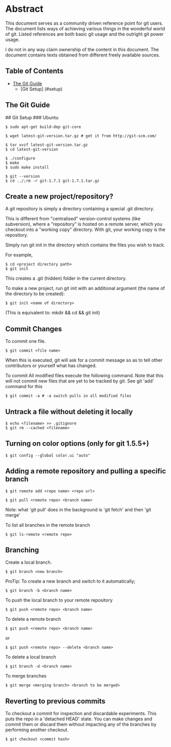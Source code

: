 # Abstract

This document serves as a community driven reference point for git users. The 
document lists ways of achieving various things in the wonderful world of git. 
Listed references are both basic git usage and the outright git power usage.

I do not in any way claim ownership of the content in this document. The 
document contains texts obtained from different freely available sources.

## Table of Contents

* [The Git Guide](#guide)
    * [Git Setup] (#setup)


## The Git Guide

<a name="setup">
## Git Setup
### Ubuntu

    $ sudo apt-get build-dep git-core

    $ wget latest-git-version.tar.gz # get it from http://git-scm.com/

    $ tar xvzf latest-git-version.tar.gz
    $ cd latest-git-version

    $ ./configure
    $ make
    $ sudo make install

    $ git --version
    $ cd ../;rm -r git-1.7.1 git-1.7.1.tar.gz 


## Create a new project/repository?

A git repository is simply a directory containing a special .git directory.

This is different from "centralised" version-control systems (like subversion), 
where a "repository" is hosted on a remote server, which you checkout into a 
"working copy" directory. With git, your working copy is the repository.

Simply run git init in the directory which contains the files you wish to track.

For example,

    $ cd <project directory path>
    $ git init

This creates a .git (hidden) folder in the current directory.

To make a new project, run git init with an additional argument (the name of the
 directory to be created):

    $ git init <name of directory>
(This is equivalent to: mkdir <name of directory> && cd <name of directory> && git init)

## Commit Changes
To commit one file. 

    $ git commit <file name>
When this is executed, git will ask for a commit message so as to tell other 
contributors or yourself what has changed. 

To commit All modified files execute the following command. Note that this will 
not commit new files that are yet to be tracked by git. See git 'add' command for
this

    $ git commit -a # -a switch pulls in all modified files

## Untrack a file without deleting it locally
    $ echo <filename> >> .gitignore
    $ git rm --cached <filename>

## Turning on color options (only for git 1.5.5+)
    $ git config --global color.ui "auto"
    
## Adding a remote repository and pulling a specific branch

    $ git remote add <repo name> <repo url>

    $ git pull <remote repo> <branch name>
Note: what 'git pull' does in the background is 'git fetch' and then 'git merge'

To list all branches in the remote branch

    $ git ls-remote <remote repo>
    
## Branching
Create a local branch.

    $ git branch <new branch>

ProTip: To create a new branch and switch to it automatically;

    $ git branch -b <branch name>

To push the local branch to your remote repository

    $ git push <remote repo> <branch name>

To delete a remote branch

    $ git push <remote repo> <branch name>
or

    $ git push <remote repo> --delete <branch name>

To delete a local branch

    $ git branch -d <branch name>

To merge branches

    $ git merge <merging branch> <branch to be merged>
    
## Reverting to previous commits
To checkout a commit for inspection and discardable experiments. This puts the repo
in a 'detached HEAD' state. You can make changes and commit them or discard them
without impacting any of the branches by performing another checkout.

    $ git checkout <commit hash>
## 


